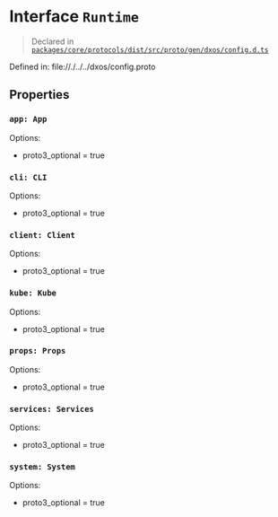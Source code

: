 # Interface `Runtime`
> Declared in [`packages/core/protocols/dist/src/proto/gen/dxos/config.d.ts`]()

Defined in:
   file://./../../dxos/config.proto
## Properties
### `app: App`
Options:
  - proto3_optional = true
### `cli: CLI`
Options:
  - proto3_optional = true
### `client: Client`
Options:
  - proto3_optional = true
### `kube: Kube`
Options:
  - proto3_optional = true
### `props: Props`
Options:
  - proto3_optional = true
### `services: Services`
Options:
  - proto3_optional = true
### `system: System`
Options:
  - proto3_optional = true